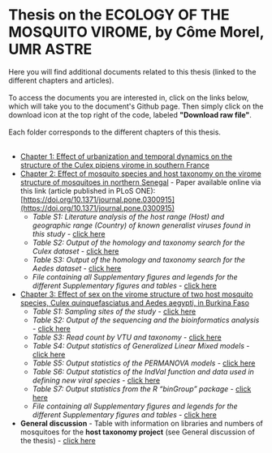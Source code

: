 # Thesis on the ECOLOGY OF THE MOSQUITO VIROME, by Côme Morel, UMR ASTRE
Here you will find additional documents related to this thesis (linked to the different chapters and articles).<br> 
<br>
To access the documents you are interested in, click on the links below, which will take you to the document's Github page. Then simply click on the download icon at the top right of the code, labeled **"Download raw file"**.<br>
<br>
Each folder corresponds to the different chapters of this thesis.<br> 
<br>
 - [Chapter 1: Effect of urbanization and temporal dynamics on the structure of the Culex pipiens virome in southern France](https://github.com/ComeMorel/Thesis/tree/main/Chapter%201%3A%20Temporal%20structure%20in%20the%20mosquito%20virome)
 - [Chapter 2: Effect of mosquito species and host taxonomy on the virome structure of mosquitoes in northern Senegal](https://github.com/ComeMorel/Thesis/tree/main/Chapter%202%3A%20Effect%20of%20host%20species) - Paper available online via this link (article published in PLoS ONE): [https://doi.org/10.1371/journal.pone.0300915](https://doi.org/10.1371/journal.pone.0300915)
    - *Table S1: Literature analysis of the host range (Host) and geographic range (Country) of known generalist viruses found in this study* - [click here](https://github.com/ComeMorel/Thesis/raw/main/Chapter%202:%20Effect%20of%20host%20species/Table%20S1.xlsx)
    - *Table S2: Output of the homology and taxonomy search for the Culex dataset* - [click here](https://github.com/ComeMorel/Thesis/raw/main/Chapter%202:%20Effect%20of%20host%20species/Table%20S2.xlsx)
    - *Table S3: Output of the homology and taxonomy search for the Aedes dataset* - [click here](https://github.com/ComeMorel/Thesis/raw/main/Chapter%202:%20Effect%20of%20host%20species/Table%20S3.xlsx)
    - *File containing all Supplementary figures and legends for the different Supplementary figures and tables* - [click here](https://github.com/ComeMorel/Thesis/raw/main/Chapter%202:%20Effect%20of%20host%20species/Supplementary%20material_vReview_v2_clean.docx)
 - [Chapter 3: Effect of sex on the virome structure of two host mosquito species, Culex quinquefasciatus and Aedes aegypti, in Burkina Faso](https://github.com/ComeMorel/Thesis/tree/main/Chapter%203%3A%20Effect%20of%20the%20sex)
    - *Table S1: Sampling sites of the study* - [click here](https://github.com/ComeMorel/Thesis/blob/main/Chapter%203%3A%20Effect%20of%20the%20sex/Table_S1-Sampling%20sites%20of%20the%20study.csv)
    - *Table S2: Output of the sequencing and the bioinformatics analysis* - [click here](https://github.com/ComeMorel/Thesis/blob/main/Chapter%203%3A%20Effect%20of%20the%20sex/Table_S2-Output%20of%20the%20sequencing%20and%20the%20bioinformatics%20analysis.csv)
    - *Table S3: Read count by VTU and taxonomy* - [click here](https://github.com/ComeMorel/Thesis/blob/main/Chapter%203%3A%20Effect%20of%20the%20sex/Table_S3-Read%20count%20by%20VTU%20and%20taxonomy.csv)
    - *Table S4: Output statistics of Generalized Linear Mixed models* - [click here](https://github.com/ComeMorel/Thesis/blob/main/Chapter%203%3A%20Effect%20of%20the%20sex/Table_S4-Output%20statistics%20of%20Generalized%20Linear%20Mixed%20models.csv)
    - *Table S5: Output statistics of the PERMANOVA models* - [click here](https://github.com/ComeMorel/Thesis/blob/main/Chapter%203%3A%20Effect%20of%20the%20sex/Table_S5-Output%20statistics%20of%20the%20PERMANOVA%20models.csv)
    - *Table S6: Output statistics of the IndVal function and data used in defining new viral species* - [click here](https://github.com/ComeMorel/Thesis/blob/main/Chapter%203%3A%20Effect%20of%20the%20sex/Table_S6-Output%20statistics%20of%20the%20IndVal%20function%20and%20data%20used%20in%20defining%20new%20viral%20species.csv)
    - *Table S7: Output statistics from the R “binGroup” package* - [click here](https://github.com/ComeMorel/Thesis/blob/main/Chapter%203%3A%20Effect%20of%20the%20sex/Table_S7-Output%20statistics%20from%20the%20R%20%E2%80%9CbinGroup%E2%80%9D%20package.csv)
    - *File containing all Supplementary figures and legends for the different Supplementary figures and tables* - [click here](https://github.com/ComeMorel/Thesis/raw/main/Chapter%203:%20Effect%20of%20the%20sex/%20Supplemental_Figures_Tables_legends.docx)
 - **General discussion** - Table with information on libraries and numbers of mosquitoes for the **host taxonomy project** (see General discussion of the thesis) - [click here](https://github.com/ComeMorel/Thesis/blob/main/General%20Discussion/Table_Discussion.csv)
